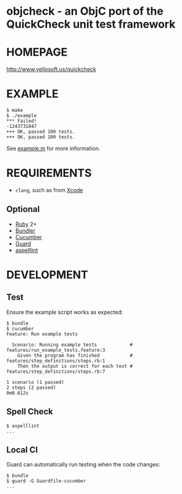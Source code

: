 # objcheck - an ObjC port of the QuickCheck unit test framework

# HOMEPAGE

http://www.yellosoft.us/quickcheck

# EXAMPLE

```
$ make
$ ./example 
*** Failed!
-1243731847
+++ OK, passed 100 tests.
+++ OK, passed 100 tests.
```

See [example.m](https://github.com/mcandre/objcheck/blob/master/example.m) for more information.

# REQUIREMENTS

* `clang`, such as from [Xcode](https://developer.apple.com/xcode/)

## Optional

* [Ruby](https://www.ruby-lang.org/) 2+
* [Bundler](http://bundler.io/)
* [Cucumber](http://cukes.info/)
* [Guard](http://guardgem.org/)
* [aspelllint](https://github.com/mcandre/aspelllint)

# DEVELOPMENT

## Test

Ensure the example script works as expected:

```
$ bundle
$ cucumber
Feature: Run example tests

  Scenario: Running example tests            # features/run_example_tests.feature:3
    Given the program has finished           # features/step_definitions/steps.rb:1
    Then the output is correct for each test # features/step_definitions/steps.rb:7

1 scenario (1 passed)
2 steps (2 passed)
0m0.612s
```

## Spell Check

```
$ aspelllint
...
```

## Local CI

Guard can automatically run testing when the code changes:

```
$ bundle
$ guard -G Guardfile-cucumber
...
```
